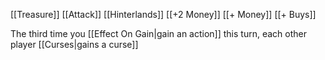 [[Treasure]]
[[Attack]]
[[Hinterlands]]
[[+2 Money]]
[[+ Money]]
[[+ Buys]]

The third time you [[Effect On Gain|gain an action]] this turn, each other player [[Curses|gains a curse]]

